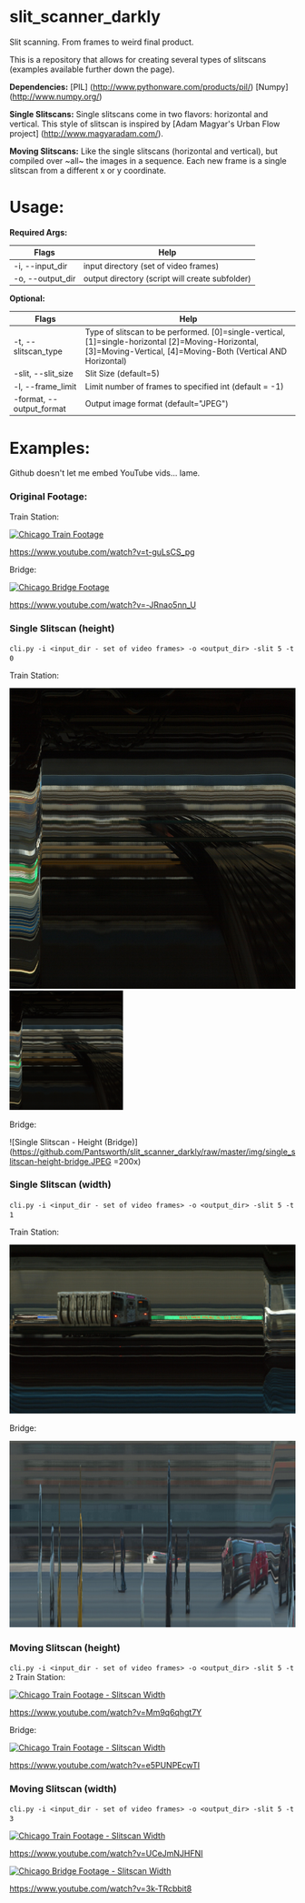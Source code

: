 # slit_scanner_darkly
Slit scanning. From frames to weird final product.

This is a repository that allows for creating several types of slitscans (examples available further down the page).

**Dependencies:**
[PIL] (http://www.pythonware.com/products/pil/)
[Numpy] (http://www.numpy.org/)

**Single Slitscans:**
Single slitscans come in two flavors: horizontal and vertical. This style of slitscan is inspired by [Adam Magyar's Urban Flow project] (http://www.magyaradam.com/).

**Moving Slitscans:**
Like the single slitscans (horizontal and vertical), but compiled over ~all~ the images in a sequence. Each new frame
is a single slitscan from a different x or y coordinate. 

# Usage:
**Required Args:**

Flags | Help
------------ | -------------
-i, --input_dir | input directory (set of video frames)
-o, --output_dir | output directory (script will create subfolder)

**Optional:**

Flags | Help
------------ | -------------
-t, --slitscan_type | Type of slitscan to be performed. [0]=single-vertical, [1]=single-horizontal [2]=Moving-Horizontal, [3]=Moving-Vertical, [4]=Moving-Both (Vertical AND Horizontal)
-slit, --slit_size | Slit Size (default=5)
-l, --frame_limit | Limit number of frames to specified int (default = -1)
-format, --output_format | Output image format (default="JPEG")


# Examples:
Github doesn't let me embed YouTube vids... lame.
### Original Footage:
Train Station:

[![Chicago Train Footage](https://img.youtube.com/vi/t-guLsCS_pg/0.jpg)](https://www.youtube.com/watch?v=t-guLsCS_pg)

https://www.youtube.com/watch?v=t-guLsCS_pg

Bridge:

[![Chicago Bridge Footage](https://img.youtube.com/vi/-JRnao5nn_U/0.jpg)](https://www.youtube.com/watch?v=-JRnao5nn_U)


https://www.youtube.com/watch?v=-JRnao5nn_U

### Single Slitscan (height)
`cli.py -i <input_dir - set of video frames> -o <output_dir> -slit 5 -t 0`

Train Station:

![Single Slitscan - Height (Train)](https://github.com/Pantsworth/slit_scanner_darkly/raw/master/img/single_slitscan-height.JPEG)
<img src="img/single_slitscan-height.JPEG" style="width: 200px;"/>

Bridge:

![Single Slitscan - Height (Bridge)](https://github.com/Pantsworth/slit_scanner_darkly/raw/master/img/single_slitscan-height-bridge.JPEG =200x)


### Single Slitscan (width)
`cli.py -i <input_dir - set of video frames> -o <output_dir> -slit 5 -t 1`

Train Station:

![Single Slitscan - Width (Train_](https://github.com/Pantsworth/slit_scanner_darkly/raw/master/img/single_slitscan-width.JPEG)

Bridge:

![Single Slitscan - Width (Bridge)_](https://github.com/Pantsworth/slit_scanner_darkly/raw/master/img/single_slitscan-width-bridge.JPEG)


### Moving Slitscan (height)
`cli.py -i <input_dir - set of video frames> -o <output_dir> -slit 5 -t 2`
Train Station:

[![Chicago Train Footage - Slitscan Width](https://img.youtube.com/vi/Mm9q6qhgt7Y/0.jpg)](https://www.youtube.com/watch?v=Mm9q6qhgt7Y)

https://www.youtube.com/watch?v=Mm9q6qhgt7Y

Bridge:

[![Chicago Train Footage - Slitscan Width](https://img.youtube.com/vi/e5PUNPEcwTI/0.jpg)](https://www.youtube.com/watch?v=e5PUNPEcwTI)

https://www.youtube.com/watch?v=e5PUNPEcwTI

### Moving Slitscan (width)
`cli.py -i <input_dir - set of video frames> -o <output_dir> -slit 5 -t 3`

[![Chicago Train Footage - Slitscan Width](https://img.youtube.com/vi/UCeJmNJHFNI/0.jpg)](https://www.youtube.com/watch?v=UCeJmNJHFNI)

https://www.youtube.com/watch?v=UCeJmNJHFNI

[![Chicago Bridge Footage - Slitscan Width](https://img.youtube.com/vi/3k-TRcbbit8/0.jpg)](https://www.youtube.com/watch?v=3k-TRcbbit8)

https://www.youtube.com/watch?v=3k-TRcbbit8
